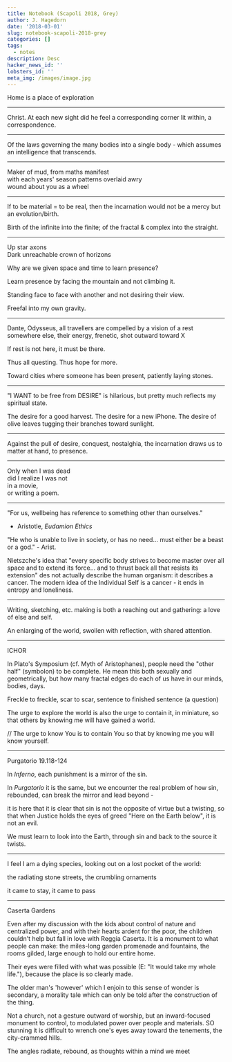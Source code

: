 ```yaml
---
title: Notebook (Scapoli 2018, Grey)
author: J. Hagedorn
date: '2018-03-01'
slug: notebook-scapoli-2018-grey
categories: []
tags:
  - notes
description: Desc
hacker_news_id: ''
lobsters_id: ''
meta_img: /images/image.jpg
---
```


Home is a place of exploration

---

Christ.  At each new sight did he feel a corresponding corner lit within, a correspondence.

---

Of the laws governing the many bodies into a single body - which assumes an intelligence that transcends.

---

Maker of mud, from maths manifest  
with each years' season patterns overlaid awry  
wound about you as a wheel

---

If to be material = to be real, then the incarnation would not be a mercy but an evolution/birth.

Birth of the infinite into the finite; of the fractal & complex into the straight.

---

Up star axons  
Dark unreachable crown of horizons  

Why are we given space and time to learn presence?  

Learn presence by facing the mountain and not climbing it.

Standing face to face with another and not desiring their view.

Freefal into my own gravity.

---

Dante, Odysseus, all travellers are compelled by a vision of a rest somewhere else, 
their energy, frenetic,
shot outward toward X

If rest is not here, it must be there.

Thus all questing.  Thus hope for more.

Toward cities where someone has been present,
patiently laying stones.

---

"I WANT to be free from DESIRE" is hilarious, but pretty much reflects my spiritual state.

The desire for a good harvest.
The desire for a new iPhone.
The desire of olive leaves tugging their branches toward sunlight.

---

Against the pull of desire, conquest, nostalghia, the incarnation draws us to matter at hand, to presence.  

---

Only when I was dead  
did I realize I was not  
in a movie,  
or writing a poem.

---

"For us, wellbeing has reference to something other than ourselves."
- Aristotle, *Eudamion Ethics*

"He who is unable to live in society, or has no need... must either be a beast or a god." - Arist.

Nietszche's idea that "every specific body strives to become master over all space and to extend its force... and to thrust back all that resists its extension" des not actually describe the human organism: it describes a cancer.  The modern idea of the Individual Self is a cancer - it ends in entropy and loneliness.

---

Writing, sketching, etc. making is both a reaching out and gathering: a love of else and self.  

An enlarging of the world, swollen with reflection, with shared attention.

---

ICHOR

In Plato's Symposium (cf. Myth of Aristophanes), people need the "other half" (symbolon) to be complete.  He mean this both sexually and geometrically, but how many fractal edges do each of us have in our minds, bodies, days.

Freckle to freckle, scar to scar, sentence to finished sentence (a question)

The urge to explore the world is also the urge to contain it, in miniature, so that others by knowing me will have gained a world.

// The urge to know You is to contain You so that by knowing me you will know yourself.

---

Purgatorio 19.118-124

In *Inferno*, each punishment is a mirror of the sin.

In *Purgatorio* it is the same, but we encounter the real problem of how sin, rebounded, can break the mirror and lead beyond -

it is here that it is clear that sin is not the opposite of virtue but a twisting, so that when Justice holds the eyes of greed "Here on the Earth below", it is not an evil.

We must learn to look into the Earth, through sin and back to the source it twists.

---

I feel I am a dying species, looking out on a lost pocket of the world:

the radiating stone streets, the crumbling ornaments

it came to stay, it came to pass

---

Caserta Gardens

Even after my discussion with the kids about control of nature and centralized power, and with their hearts ardent for the poor, the children couldn't help but fall in love with Reggia Caserta.  It is a monument to what people can make: the miles-long garden promenade and fountains, the rooms gilded, large enough to hold our entire home.

Their eyes were filled with what was possible (E: "It would take my whole life."), because the place is so clearly made.

The older man's 'however' which I enjoin to this sense of wonder is secondary, a morality tale which can only be told after the construction of the thing.

Not a church, not a gesture outward of worship, but an inward-focused monument to control, to modulated power over people and materials.  SO stunning it is difficult to wrench one's eyes away toward the tenements, the city-crammed hills.

The angles radiate, rebound, as thoughts within a mind we meet

